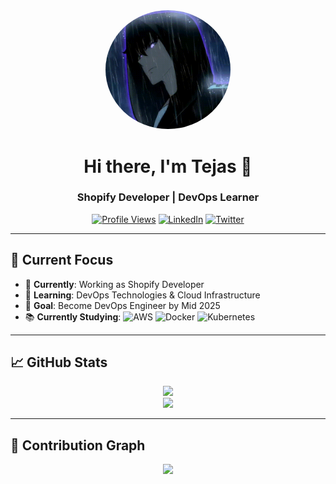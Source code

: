 <div align="center">
  <img src="https://github.com/ZecTox/ZecTox/blob/main/solo.gif" width="200" style="border-radius: 50%">
  
  # Hi there, I'm Tejas 👋
  
  ### Shopify Developer | DevOps Learner
  
  [![Profile Views](https://komarev.com/ghpvc/?username=ZecTox&color=blueviolet)](https://github.com/ZecTox)
  [![LinkedIn](https://img.shields.io/badge/LinkedIn-0077B5?style=flat-square&logo=linkedin&logoColor=white)](https://www.linkedin.com/in/zectox/)
  [![Twitter](https://img.shields.io/badge/Twitter-1DA1F2?style=flat-square&logo=twitter&logoColor=white)](https://x.com/TejasKedare13)
</div>

---

## 🚀 Current Focus

- 🔭 **Currently**: Working as Shopify Developer
- 🌱 **Learning**: DevOps Technologies & Cloud Infrastructure
- 🎯 **Goal**: Become DevOps Engineer by Mid 2025
- 📚 **Currently Studying**: 
  ![AWS](https://img.shields.io/badge/AWS-%23FF9900.svg?style=flat-square&logo=amazon-aws&logoColor=white)
  ![Docker](https://img.shields.io/badge/Docker-2496ED?style=flat-square&logo=docker&logoColor=white)
  ![Kubernetes](https://img.shields.io/badge/Kubernetes-326CE5?style=flat-square&logo=kubernetes&logoColor=white)

---

## 📈 GitHub Stats

<div align="center">
  
  <img src="https://github-readme-stats.vercel.app/api?username=ZecTox&show_icons=true&theme=radical&hide_border=true&count_private=true" />
  <br>
  <img src="https://github-readme-streak-stats.herokuapp.com?user=ZecTox&theme=radical&hide_border=true" />
  
</div>

---

## 🌱 Contribution Graph

<div align="center">
  <img src="https://github-readme-activity-graph.vercel.app/graph?username=ZecTox&theme=react-dark&hide_border=true&area=true" />
</div>

